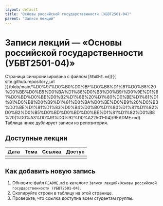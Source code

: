 ```yaml
---
layout: default
title: "Основы российской государственности (УБВТ2501-04)"
parent: "Записи лекций"
---
```


# Записи лекций — «Основы российской государственности (УБВТ2501-04)»

Страница синхронизирована с файлом [`README.md`]({{ site.github.repository_url }}/blob/main/%D0%97%D0%B0%D0%BF%D0%B8%D1%81%D0%B8%20%D0%BB%D0%B5%D0%BA%D1%86%D0%B8%D0%B9/%D0%9E%D1%81%D0%BD%D0%BE%D0%B2%D1%8B%20%D1%80%D0%BE%D1%81%D1%81%D0%B8%D0%B9%D1%81%D0%BA%D0%BE%D0%B9%20%D0%B3%D0%BE%D1%81%D1%83%D0%B4%D0%B0%D1%80%D1%81%D1%82%D0%B2%D0%B5%D0%BD%D0%BD%D0%BE%D1%81%D1%82%D0%B8%20(%D0%A3%D0%91%D0%92%D0%A22501-04)/README.md). Таблица ниже дублирует записи из репозитория.

## Доступные лекции

| Дата | Тема | Ссылка | Доступ |
| ---- | ---- | ------ | ------ |
|      |      |        |        |

## Как добавить новую запись

1. Обновите файл `README.md` в каталоге `Записи лекций/Основы российской государственности (УБВТ2501-04)`.
2. Скопируйте строки в таблицу на этой странице.
3. Проверьте, что ссылка доступна всем студентам группы.

